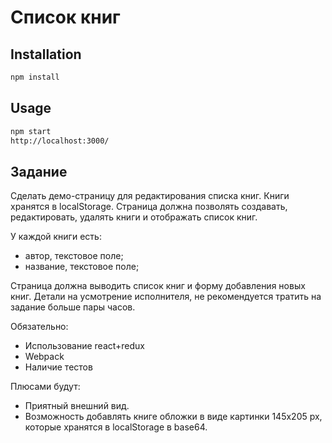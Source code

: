 
# Список книг

## Installation
```bash
npm install
```

## Usage

```bash
npm start
http://localhost:3000/
```


## Задание


Сделать демо-страницу для редактирования списка книг. Книги хранятся в localStorage. Страница должна позволять создавать, редактировать, удалять книги и отображать список книг.

У каждой книги есть:
- автор, текстовое поле;
- название, текстовое поле;

Страница должна выводить список книг и форму добавления новых книг. Детали на усмотрение исполнителя, не рекомендуется тратить на задание больше пары часов.

Обязательно:
- Использование react+redux
- Webpack
- Наличие тестов

Плюсами будут:

- Приятный внешний вид.
- Возможность добавлять книге обложки в виде картинки 145х205 px, которые хранятся в localStorage в base64.
